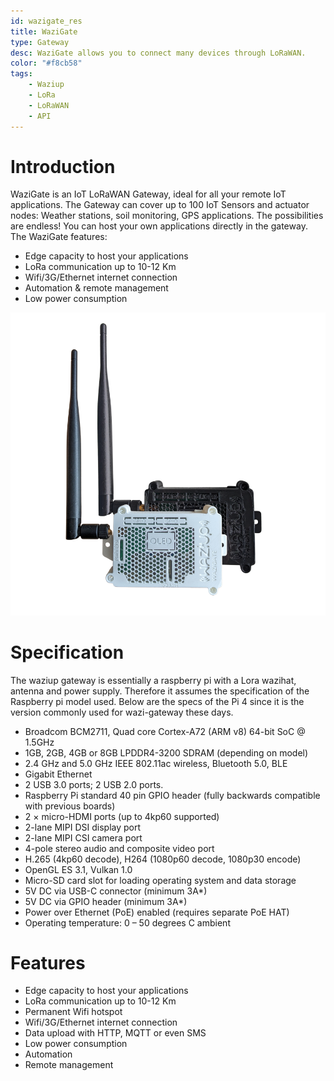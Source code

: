 ```yaml
---
id: wazigate_res
title: WaziGate
type: Gateway
desc: WaziGate allows you to connect many devices through LoRaWAN.
color: "#f8cb58"
tags:
    - Waziup
    - LoRa
    - LoRaWAN
    - API
---
```


Introduction
============

WaziGate is an IoT LoRaWAN Gateway, ideal for all your remote IoT applications. The Gateway can cover up to 100 IoT Sensors and actuator nodes: Weather stations, soil monitoring, GPS applications. The possibilities are endless! You can host your own applications directly in the gateway. The WaziGate features:
- Edge capacity to host your applications
- LoRa communication up to 10-12 Km
- Wifi/3G/Ethernet internet connection
- Automation & remote management
- Low power consumption

![WaziGate](img/multibox.png#width=600)

# Specification

The waziup gateway is essentially a raspberry pi with a Lora wazihat, antenna and power supply. Therefore it assumes the specification of the Raspberry pi model used. Below are the specs of the Pi 4 since it is the version commonly used for wazi-gateway these days.

- Broadcom BCM2711, Quad core Cortex-A72 (ARM v8) 64-bit SoC @ 1.5GHz
- 1GB, 2GB, 4GB or 8GB LPDDR4-3200 SDRAM (depending on model)
- 2.4 GHz and 5.0 GHz IEEE 802.11ac wireless, Bluetooth 5.0, BLE
- Gigabit Ethernet
- 2 USB 3.0 ports; 2 USB 2.0 ports.
- Raspberry Pi standard 40 pin GPIO header (fully backwards compatible with previous boards)
- 2 × micro-HDMI ports (up to 4kp60 supported)
- 2-lane MIPI DSI display port
- 2-lane MIPI CSI camera port
- 4-pole stereo audio and composite video port
- H.265 (4kp60 decode), H264 (1080p60 decode, 1080p30 encode)
- OpenGL ES 3.1, Vulkan 1.0
- Micro-SD card slot for loading operating system and data storage
- 5V DC via USB-C connector (minimum 3A*)
- 5V DC via GPIO header (minimum 3A*)
- Power over Ethernet (PoE) enabled (requires separate PoE HAT)
- Operating temperature: 0 – 50 degrees C ambient

# Features

- Edge capacity to host your applications
- LoRa communication up to 10-12 Km
- Permanent Wifi hotspot
- Wifi/3G/Ethernet internet connection
- Data upload with HTTP, MQTT or even SMS
- Low power consumption
- Automation
- Remote management

